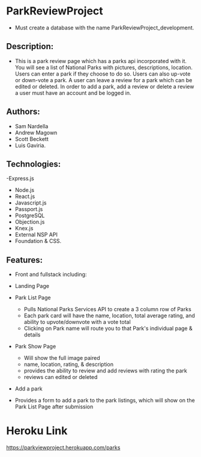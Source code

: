 # ParkReviewProject

- Must create a database with the name ParkReviewProject_development.

## Description:

- This is a park review page which has a parks api incorporated with it.
  You will see a list of National Parks with pictures, descriptions, location. Users can enter a park if they choose to do so. Users can also up-vote or down-vote a park.
  A user can leave a review for a park which can be edited or deleted.
  In order to add a park, add a review or delete a review a user must have an account and be logged in.

## Authors:

- Sam Nardella
- Andrew Magown
- Scott Beckett
- Luis Gaviria.

## Technologies:

-Express.js

- Node.js
- React.js
- Javascript.js
- Passport.js
- PostgreSQL
- Objection.js
- Knex.js
- External NSP API
- Foundation & CSS.

## Features:

- Front and fullstack including:

- Landing Page
- Park List Page

  - Pulls National Parks Services API to create a 3 column row of Parks
  - Each park card will have the name, location, total average rating, and ability to upvote/downvote with a vote total
  - Clicking on Park name will route you to that Park's individual page & details

- Park Show Page

  - Will show the full image paired
  - name, location, rating, & description
  - provides the ability to review and add reviews with rating the park
  - reviews can edited or deleted

- Add a park

* Provides a form to add a park to the park listings, which will show on the Park List Page after submission

# Heroku Link

https://parkviewproject.herokuapp.com/parks
